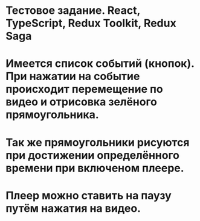 # Тестовое задание. React, TypeScript, Redux Toolkit, Redux Saga
# Имеется список событий (кнопок). При нажатии на событие происходит перемещение по видео и отрисовка зелёного прямоугольника.
# Так же прямоугольники рисуются при достижении определённого времени при включеном плеере.
# Плеер можно ставить на паузу путём нажатия на видео.